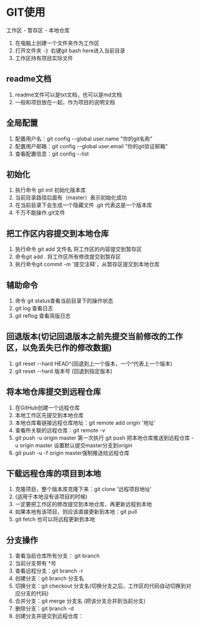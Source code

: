 # GIT使用

工作区 - 暂存区 - 本地仓库

1. 在电脑上创建一个文件夹作为工作区
2. 打开文件夹 -》右键git bash here进入当前目录
3. 工作区持有项目实际文件

## readme文档
1. readme文件可以是txt文档，也可以是md文档
2. 一般和项目放在一起，作为项目的说明文档

## 全局配置
1. 配置用户名：git config --global user.name "你的git名称"
2. 配置用户邮箱：git config --global user.email "你的git验证邮箱"
3. 查看配置信息：git config --list

## 初始化
1. 执行命令 git init 初始化版本库
2. 当前目录路径后面有（master）表示初始化成功
3. 在当前目录下会生成一个隐藏文件  .git  代表这是一个版本库
4. 千万不能操作.git文件

## 把工作区内容提交到本地仓库
1. 执行命令 git add 文件名  将工作区的内容提交到暂存区
2. 命令git add .  将工作区所有修改提交到暂存区
3. 执行命令git commit -m '提交注释'，从暂存区提交到本地仓库


## 辅助命令
1. 命令 git status查看当前目录下的操作状态
2. git log 查看日志
3. git reflog 查看简版日志

## 回退版本(切记回退版本之前先提交当前修改的工作区，以免丢失已作的修改数据)
1. git reset --hard HEAD^(回退到上一个版本，一个^代表上一个版本)
2. git reset --hard 版本号 (回退到指定版本)

## 将本地仓库提交到远程仓库
1. 在GitHub创建一个远程仓库
2. 本地工作区先提交到本地仓库
3. 本地仓库看链接远程仓库地址：git remote add origin '地址'
4. 查看所关联的远程仓库：git remote -v
5. git push -u origin master 第一次执行
	 git push 把本地仓库推送到远程仓库
	 -u origin master 设置默认提交master分支到origin
6. git push -u -f origin master强制推送给远程仓库

## 下载远程仓库的项目到本地
1. 克隆项目，整个版本库克隆下来：git clone '远程项目地址'
2. (适用于本地没有该项目的时候)
3. 一定要把工作区的修改提交到本地仓库，再更新远程到本地
4. 如果本地有该项目，则应该直接更新到本地：git pull
5. git fetch  也可以将远程更新到本地

## 分支操作
1. 查看当前仓库所有分支： git branch
2. 当前分支带有 *号
3. 查看远程分支：git branch -r
4. 创建分支：git branch 分支名
5. 切换分支：git checkout 分支名(切换分支之后，工作区的代码自动切换到对应分支的代码)
6. 合并分支：git merge 分支名  (把该分支合并到当前分支)
7. 删除分支：git branch -d
8. 创建分支并提交到远程仓库：




